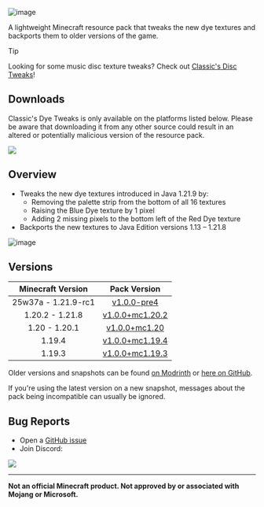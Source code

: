 ![image](https://i.imgur.com/6vQsrjf.png)

A lightweight Minecraft resource pack that tweaks the new dye textures and backports them to older versions of the game.

> [!TIP]
> Looking for some music disc texture tweaks? Check out [Classic's Disc Tweaks](https://modrinth.com/resourcepack/classics-disc-tweaks)!

## Downloads

Classic's Dye Tweaks is only available on the platforms listed below. Please be aware that downloading it from any other source could result in an altered or potentially malicious version of the resource pack.

[![](https://img.shields.io/modrinth/dt/g4Q5Ee62?label=Modrinth&style=for-the-badge&color=00AF5C&logo=modrinth)](https://modrinth.com/resourcepack/classics-dye-tweaks)

## Overview

* Tweaks the new dye textures introduced in Java 1.21.9 by:
    * Removing the palette strip from the bottom of all 16 textures
    * Raising the Blue Dye texture by 1 pixel
    * Adding 2 missing pixels to the bottom left of the Red Dye texture
* Backports the new textures to Java Edition versions 1.13 – 1.21.8

![image](https://i.imgur.com/m9h3v6t.gif)

## Versions

| Minecraft Version | Pack Version |
| :--: | :--: |
| 25w37a - 1.21.9-rc1 | [v1.0.0-pre4](https://modrinth.com/resourcepack/classics-dye-tweaks/version/v1.0.0-pre4) |
| 1.20.2 - 1.21.8 | [v1.0.0+mc1.20.2](https://modrinth.com/resourcepack/classics-dye-tweaks/version/v1.0.0+mc1.20.2) |
| 1.20 - 1.20.1 | [v1.0.0+mc1.20](https://modrinth.com/resourcepack/classics-dye-tweaks/version/v1.0.0+mc1.20) |
| 1.19.4 | [v1.0.0+mc1.19.4](https://modrinth.com/resourcepack/classics-dye-tweaks/version/v1.0.0+mc1.19.4) |
| 1.19.3 | [v1.0.0+mc1.19.3](https://modrinth.com/resourcepack/classics-dye-tweaks/version/v1.0.0+mc1.19.3) |

Older versions and snapshots can be found [on Modrinth](https://modrinth.com/datapack/classics-dye-tweaks/versions) or [here on GitHub](https://github.com/Classics-Craftworks/Classics-Dye-Tweaks/wiki/Versions).

If you're using the latest version on a new snapshot, messages about the pack being incompatible can usually be ignored.

## Bug Reports
* Open a [GitHub issue](https://github.com/Classics-Craftworks/Classics-Dye-Tweaks/issues/new/choose)
* Join Discord:

[![](https://img.shields.io/discord/1107084025442607206?label=Discord&style=for-the-badge&color=5865F2&logo=discord)](https://discord.gg/vZJSDjPcmu)

***

**Not an official Minecraft product. Not approved by or associated with Mojang or Microsoft.**